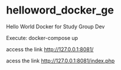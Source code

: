 # helloword_docker_ge
Hello World Docker for Study Group Dev

Execute:
docker-compose up

access the link
http://127.0.0.1:8081/

acess the link
http://127.0.0.1:8081/index.php
